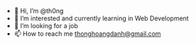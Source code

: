 - 👋 Hi, I’m @th0ng
- 👀 I’m interested and currently learning in Web Development
- 💞️ I’m looking for a job
- 📫 How to reach me thonghoangdanh@gmail.com

<!---
th0ng/th0ng is a ✨ special ✨ repository because its `README.md` (this file) appears on your GitHub profile.
You can click the Preview link to take a look at your changes.
--->
